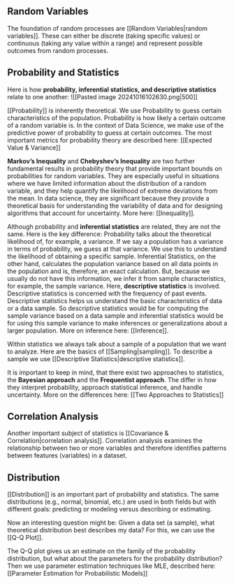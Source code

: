 ## Random Variables
The foundation of random processes are [[Random Variables|random variables]]. These can either be discrete (taking specific values) or continuous (taking any value within a range) and represent possible outcomes from random processes.
## Probability and Statistics
Here is how **probability, inferential statistics, and descriptive statistics** relate to one another:
![[Pasted image 20241016102630.png|500]]

[[Probability]] is inherently theoretical. We use Probability to guess certain characteristics of the population. Probability is how likely a certain outcome of a random variable is. In the context of Data Science, we make use of the predictive power of probability to guess at certain outcomes. The most important metrics for probability theory are described here: [[Expected Value & Variance]]

**Markov’s Inequality** and **Chebyshev’s Inequality** are two further fundamental results in probability theory that provide important bounds on probabilities for random variables. They are especially useful in situations where we have limited information about the distribution of a random variable, and they help quantify the likelihood of extreme deviations from the mean. In data science, they are significant because they provide a theoretical basis for understanding the variability of data and for designing algorithms that account for uncertainty. More here: [[Inequality]].

Although probability and **inferential statistics** are related, they are not the same. Here is the key difference: Probability talks about the theoretical likelihood of, for example, a variance. If we say a population has a variance in terms of probability, we guess at that variance. We use this to understand the likelihood of obtaining a specific sample. Inferential Statistics, on the other hand, calculates the population variance based on all data points in the population and is, therefore, an exact calculation. But, because we usually do not have this information, we infer it from sample characteristics, for example, the sample variance. Here, **descriptive statistics** is involved. Descriptive statistics is concerned with the frequency of past events. Descriptive statistics helps us understand the basic characteristics of data or a data sample. So descriptive statistics would be for computing the sample variance based on a data sample and inferential statistics would be for using this sample variance to make inferences or generalizations about a larger population. More on inference here: [[Inference]].

Within statistics we always talk about a sample of a population that we want to analyze. Here are the basics of [[Sampling|sampling]]. To describe a sample we use [[Descriptive Statistics|descriptive statistics]]. 

It is important to keep in mind, that there exist two approaches to statistics, the **Bayesian approach** and the **Frequentist approach**. The differ in how they interpret probability, approach statistical inference, and handle uncertainty. More on the differences here: [[Two Approaches to Statistics]]
## Correlation Analysis
Another important subject of statistics is [[Covariance & Correlation|correlation analysis]]. Correlation analysis examines the relationship between two or more variables and therefore identifies patterns between features (variables) in a dataset. 
## Distribution
[[Distribution]] is an important part of probability and statistics. The same distributions (e.g., normal, binomial, etc.) are used in both fields but with different goals: predicting or modeling versus describing or estimating.

Now an interesting question might be: Given a data set (a sample), what theoretical distribution best describes my data? For this, we can use the [[Q-Q Plot]]. 

The Q-Q plot gives us an estimate on the family of the probability distribution, but what about the parameters for the probability distribution? Then we use parameter estimation techniques like MLE, described here: [[Parameter Estimation for Probabilistic Models]]